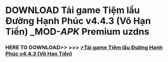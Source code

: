 # DOWNLOAD Tải game Tiệm lẩu Đường Hạnh Phúc v4.4.3 (Vô Hạn Tiền) _MOD-_APK_ Premium  uzdns



<h3> HERE TO DOWNLOAD>> >>> <a href="https://rediregoooz.web.app?sq=Tải game Tiệm lẩu Đường Hạnh Phúc v4.4.3 (Vô Hạn Tiền)">>Tải game Tiệm lẩu Đường Hạnh Phúc v4.4.3 (Vô Hạn Tiền) </a></h3><br>


 

